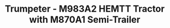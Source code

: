 ---
layout: product
title: "Trumpeter - M983A2 HEMTT Tractor with M870A1 Semi-Trailer"
price: "TBA" 
desc: "N/A"
img_path: "/assets/img/TRU01055.jpg"
brand: "N/A"
available: false
special_offer: false
new: false
soon: false
cat: "010000"
subcat: "013400"
subsubcat: "0N/A"
sifra: "TRU01055"
---